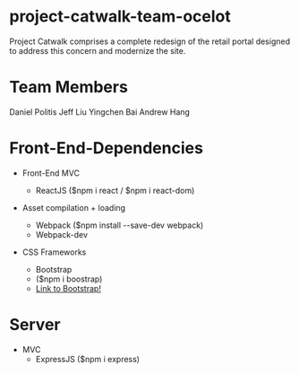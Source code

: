 # project-catwalk-team-ocelot
 Project Catwalk comprises a complete redesign of the retail portal designed to address this concern and modernize the site.
 
 # Team Members
 Daniel Politis
 Jeff Liu
 Yingchen Bai
 Andrew Hang
 
 # Front-End-Dependencies
 
 - Front-End MVC
    - ReactJS ($npm i react / $npm i react-dom)
 - Asset compilation + loading
    - Webpack ($npm install --save-dev webpack)
    - Webpack-dev 
   
 - CSS Frameworks
    - Bootstrap
     - ($npm i boostrap)
     - [Link to Bootstrap!](https://getbootstrap.com/)

 # Server
 - MVC
   - ExpressJS ($npm i express)

